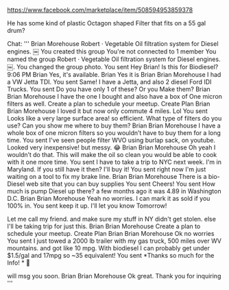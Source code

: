 https://www.facebook.com/marketplace/item/508594953859378

He has some kind of plastic Octagon shaped Filter that fits on a 55 gal drum?


Chat:
'''
Brian Morehouse
Robert · Vegetable Oil filtration system for Diesel engines. ￼
You created this group
You're not connected to 1 member
You named the group Robert · Vegetable Oil filtration system for Diesel engines. ￼.
You changed the group photo.
You sent
Hey Brian! Is this for Biodiesel?
9:06 PM
Brian
Yes, it's available.
Brian
Yes it is
Brian
Brian Morehouse
I had a VW Jetta TDI.
You sent
Same! I have a Jetta, and also 2 diesel Ford IDI Trucks.
You sent
Do you have only 1 of these? Or you Make them?
Brian
Brian Morehouse
I have the one I bought and also have a box of One micron filters as well.
Create a plan to schedule your meetup. Create Plan
Brian
Brian Morehouse
I loved it but now only commute 4 miles. Lol
You sent
Looks like a very large surface area! so efficient.
What type of filters do you use? Can you show me where to buy them?
Brian
Brian Morehouse
I have a whole box of one micron filters so you wouldn’t have to buy them for a long time.
You sent
I've seen people filter WVO using burlap sack, on youtube. Looked very inexpensive! but messy. 😂
Brian
Brian Morehouse
Oh yeah I wouldn’t do that.  This will make the oil so clean you would be able to cook with it one more time.
You sent
I have to take a trip to NYC next week. I'm in Maryland. If you still have it then? I'll buy it!
You sent
right now I'm just waiting on a tool to fix my brake line.
Brian
Brian Morehouse
There is a bio-Diesel web site that you can buy supplies
You sent
Cheers!
You sent
How much is pump Diesel up there? a few months ago it was 4.89 in Washington D.C.
Brian
Brian Morehouse
Yeah no worries.  I can mark it as sold if you 100% in.
You sent
keep it up. I'll let you know Tomorrow!

Let me call my friend. and make sure my stuff in NY didn't get stolen. else I'll be taking trip for just this.
Brian
Brian Morehouse
Create a plan to schedule your meetup. Create Plan
Brian
Brian Morehouse
Ok no worries
You sent
I just towed a 2000 lb trailer with my gas truck, 500 miles over WV mountains. and got like 10 mpg. With biodiesel I can probably get under $1.5/gal and 17mpg so ~35 equivalent!
You sent
*Thanks so much for the Info! * 🙂

will msg you soon.
Brian
Brian Morehouse
Ok great. Thank you for inquiring
'''
